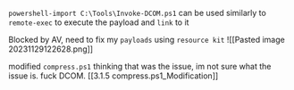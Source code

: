 
`powershell-import C:\Tools\Invoke-DCOM.ps1` can be used similarly to `remote-exec` to execute the payload and `link` to it

Blocked by AV, need to fix my `payloads` using `resource kit`
![[Pasted image 20231129122628.png]]

modified `compress.ps1` thinking that was the issue, im not sure what the issue is. fuck DCOM. [[3.1.5 compress.ps1_Modification]]